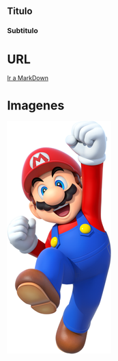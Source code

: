 ## Titulo

### Subtitulo

# URL
[Ir a MarkDown](https://markdown.es/)

# Imagenes
![una imagen](mariobross.png)
